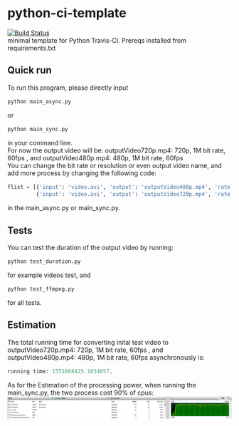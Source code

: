 # python-ci-template  
[![Build Status](https://travis-ci.com/ec500-software-engineering/asyncio-subprocess-ffmpeg.svg?branch=master)](https://travis-ci.com/ec500-software-engineering/exercise-2-ffmpeg-xiangl18)  
minimal template for Python Travis-CI. Prereqs installed from requirements.txt
## Quick run  
To run this program, please directly input 
```python
python main_async.py 
```
or  
```python
python main_sync.py 
```
in your command line.   
For now the output video will be: outputVideo720p.mp4: 720p, 1M bit rate, 60fps , and outputVideo480p.mp4: 480p, 1M bit rate, 60fps  
You can change the bit rate or resolution or even output video name, and add more process by changing the following code:  
```python
flist = [{'input': 'video.avi', 'output': 'outputVideo480p.mp4', 'rate': '1', 'fps': '60', 'res': '480'},
         {'input': 'video.avi', 'output': 'outputVideo720p.mp4', 'rate': '2', 'fps': '60', 'res': '720'}]  
```  
in the main_async.py or main_sync.py.
## Tests  
You can test the duration of the output video by running:  
```python
python test_duration.py 
```  
for example videos test, and
```python
python test_ffmpeg.py 
```  
for all tests.
## Estimation
The total running time for converting inital test video to outputVideo720p.mp4: 720p, 1M bit rate, 60fps , and outputVideo480p.mp4: 480p, 1M bit rate, 60fps asynchronously is:  
```python
running time: 1551068425.1034057.  
```  
As for the Estimation of the processing power, when running the main_sync.py, the two process cost 90% of cpus:  
![image](https://github.com/ec500-software-engineering/exercise-2-ffmpeg-xiangl18/blob/master/image/cpu.png) 
